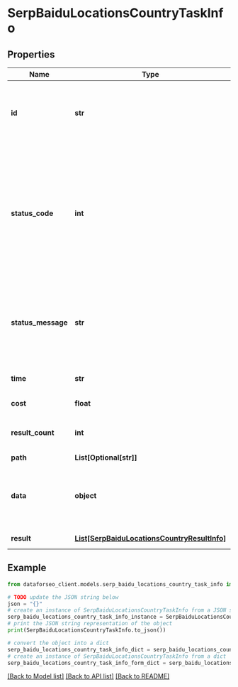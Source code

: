 # SerpBaiduLocationsCountryTaskInfo


## Properties

Name | Type | Description | Notes
------------ | ------------- | ------------- | -------------
**id** | **str** | task identifier unique task identifier in our system in the UUID format | [optional] 
**status_code** | **int** | status code of the task generated by DataForSEO, can be within the following range: 10000-60000 you can find the full list of the response codes here | [optional] 
**status_message** | **str** | informational message of the task you can find the full list of general informational messages here | [optional] 
**time** | **str** | execution time, seconds | [optional] 
**cost** | **float** | total tasks cost, USD | [optional] 
**result_count** | **int** | number of elements in the result array | [optional] 
**path** | **List[Optional[str]]** | URL path | [optional] 
**data** | **object** | contains the same parameters that you specified in the POST request | [optional] 
**result** | [**List[SerpBaiduLocationsCountryResultInfo]**](SerpBaiduLocationsCountryResultInfo.md) | array of results | [optional] 

## Example

```python
from dataforseo_client.models.serp_baidu_locations_country_task_info import SerpBaiduLocationsCountryTaskInfo

# TODO update the JSON string below
json = "{}"
# create an instance of SerpBaiduLocationsCountryTaskInfo from a JSON string
serp_baidu_locations_country_task_info_instance = SerpBaiduLocationsCountryTaskInfo.from_json(json)
# print the JSON string representation of the object
print(SerpBaiduLocationsCountryTaskInfo.to_json())

# convert the object into a dict
serp_baidu_locations_country_task_info_dict = serp_baidu_locations_country_task_info_instance.to_dict()
# create an instance of SerpBaiduLocationsCountryTaskInfo from a dict
serp_baidu_locations_country_task_info_form_dict = serp_baidu_locations_country_task_info.from_dict(serp_baidu_locations_country_task_info_dict)
```
[[Back to Model list]](../README.md#documentation-for-models) [[Back to API list]](../README.md#documentation-for-api-endpoints) [[Back to README]](../README.md)


